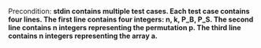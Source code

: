 Precondition: **stdin contains multiple test cases. Each test case contains four lines. The first line contains four integers: n, k, P_B, P_S. The second line contains n integers representing the permutation p. The third line contains n integers representing the array a.**